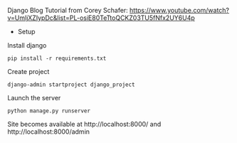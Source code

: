 Django Blog Tutorial from Corey Schafer: https://www.youtube.com/watch?v=UmljXZIypDc&list=PL-osiE80TeTtoQCKZ03TU5fNfx2UY6U4p

* Setup

Install django
```
pip install -r requirements.txt
```

Create project
```
django-admin startproject django_project
```

Launch the server
```
python manage.py runserver
```

Site becomes available at http://localhost:8000/ and http://localhost:8000/admin
